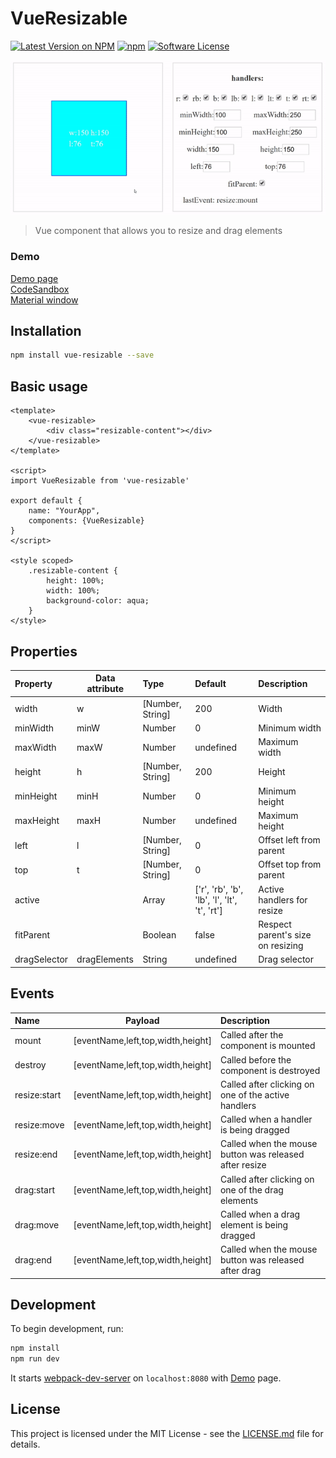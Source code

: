 # VueResizable

[![Latest Version on NPM](https://img.shields.io/npm/v/vue-resizable.svg?style=flat-square)](https://npmjs.com/package/vue-resizable)
[![npm](https://img.shields.io/npm/dt/vue-resizable.svg?style=flat-square)](https://www.npmjs.com/package/vue-resizable)
[![Software License](https://img.shields.io/badge/license-MIT-brightgreen.svg?style=flat-square)](LICENSE.md)

![](./docs/logo.gif) 

> Vue component that allows you to resize and drag elements

### Demo

<a href="https://nikitasnv.github.io/vue-resizable/" target="_blank">Demo page</a>\
<a href="https://codesandbox.io/s/13qp7xk787" target="_blank">CodeSandbox</a>\
<a href="https://codepen.io/nikitasnv/pen/YzPXKNw" target="_blank">Material window</a>

## Installation

```sh
npm install vue-resizable --save
```

## Basic usage

```vue
<template>
    <vue-resizable>
        <div class="resizable-content"></div>
    </vue-resizable>
</template>

<script>
import VueResizable from 'vue-resizable'

export default {
    name: "YourApp",
    components: {VueResizable}
}
</script>

<style scoped>
    .resizable-content {
        height: 100%;
        width: 100%;
        background-color: aqua;
    }
</style>
```

## Properties


| Property            |  Data attribute    | Type    | Default | Description                                                                                                                                                                                                                                                                           |
|:--------------------|------|:--------|:--------|:--------------------------------------------------------------------------------------------------------------------------------------------------------------------------------------------------------------------------------------------------------------------------------------|
| width               |   w   | [Number, String] | 200   | Width           
| minWidth            |   minW   | Number  | 0    |  Minimum width     
| maxWidth            |   maxW    | Number | undefined   | Maximum width
| height               |  h   | [Number, String]  | 200    | Height                                                                                                                                                                                                                    |
| minHeight        | minH | Number  | 0       | Minimum height                                                                                                                                                                                                                |
| maxHeight    | maxH | Number  | undefined       | Maximum height                                                                                                                                                                                                                              |
| left          |   l    | [Number, String] | 0    | Offset left from parent                                                                                                                                                                                                                                                     |
| top       | t | [Number, String] | 0   | Offset top from parent          
| active     |    | Array | ['r', 'rb', 'b', 'lb', 'l', 'lt', 't', 'rt']   | Active handlers for resize    
| fitParent    |     | Boolean | false  | Respect parent's size on resizing
| dragSelector | dragElements  |  String | undefined | Drag selector

## Events

| Name            |  Payload   |  Description                                                                                                                                                                                                                                                                           |
|:--------------------|-------------|:--------------------------------------------------------------------------------------------------------------------------------------------------------------------------------------------------------------------------------------------------------------------------------------|
| mount               |   [eventName,left,top,width,height]      | Called after the component is mounted 
| destroy               |   [eventName,left,top,width,height]      | Called before the component is destroyed 
| resize:start               |   [eventName,left,top,width,height]      | Called after clicking on one of the active handlers 
| resize:move               |   [eventName,left,top,width,height]      | Called when a handler is being dragged
| resize:end               |   [eventName,left,top,width,height]      | Called when the mouse button was released after resize
| drag:start | [eventName,left,top,width,height] | Called after clicking on one of the drag elements
| drag:move |  [eventName,left,top,width,height] | Called when a drag element is being dragged
| drag:end | [eventName,left,top,width,height] | Called when the mouse button was released after drag

## Development



To begin development, run:

``` bash
npm install 
npm run dev
```
It starts [webpack-dev-server](https://github.com/webpack/webpack-dev-server) on `localhost:8080` with [Demo](./docs) page.

## License

This project is licensed under the MIT License - see the [LICENSE.md](LICENSE.md) file for details.


     
